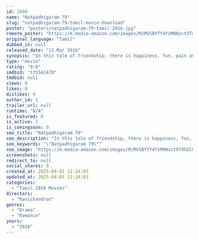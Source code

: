```yaml
---
id: 2040
name: "Natpadhigaram 79"
slug: "natpadhigaram-79-tamil-movie-download"
poster: "posters/natpadhigaram-79-tamil-2016.jpg"
remote_poster: "https://m.media-amazon.com/images/M/MV5BYTY4YzM0NzctOTdhZC00M2JjLTk4ZTQtODg1ZGY0MTg5N2Y0XkEyXkFqcGc@._V1_SX300.jpg"
original_language: "Tamil"
dubbed_in: null
released_date: "11 Mar 2016"
synopsis: "In this tale of friendship, there is happiness, fun, pain and so many other things in equal proportion. It focuses on the importance of relationships and how people perceive it nowadays."
type: "movie"
rating: "9.0"
imdbid: "tt5542470"
tmdbid: null
views: 0
likes: 0
dislikes: 0
author_id: 1
trailer_url: null
runtime: "N/A"
is_featured: 0
is_active: 1
is_comingsoon: 0
seo_title: "Natpadhigaram 79"
seo_description: "In this tale of friendship, there is happiness, fun, pain and so many other things in equal proportion. It focuses on the importance of relationships and how people perceive it nowadays."
seo_keywords: "\"Natpadhigaram 79\""
seo_image: "https://m.media-amazon.com/images/M/MV5BYTY4YzM0NzctOTdhZC00M2JjLTk4ZTQtODg1ZGY0MTg5N2Y0XkEyXkFqcGc@._V1_SX300.jpg"
screenshots: null
redirect_to: null
social_shares: 0
created_at: 2025-04-01 11:24:03
updated_at: 2025-04-01 11:24:03
categories:
  - "Tamil 2016 Movies"
directors:
  - "Ravichandran"
genres:
  - "Drama"
  - "Romance"
years:
  - "2016"
---
```

